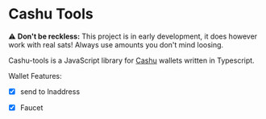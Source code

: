 # Cashu Tools

⚠️ __Don't be reckless:__ This project is in early development, it does however work with real sats! Always use amounts you don't mind loosing.

Cashu-tools is a JavaScript library for [Cashu](https://github.com/cashubtc) wallets written in Typescript.

Wallet Features:

* [x] send to lnaddress
* [x] Faucet

